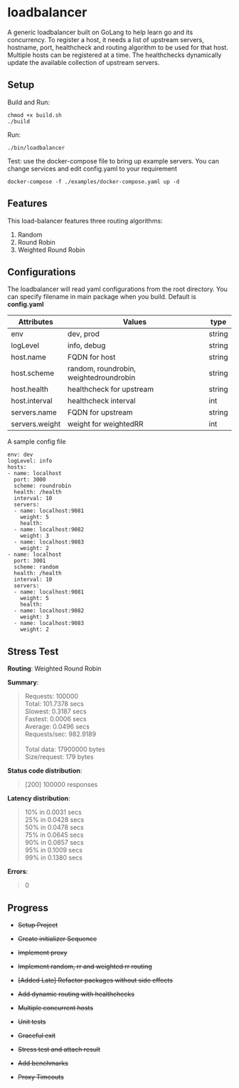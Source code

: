 # loadbalancer
A generic loadbalancer built on GoLang to help learn go and its concurrency. To register a host, it needs a list of upstream servers, hostname, port, healthcheck and routing algorithm to be used for that host. Multiple hosts can be registered at a time. The healthchecks dynamically update the available collection of upstream servers. 

## Setup
Build and Run: 
```
chmod +x build.sh
./build
```
Run:
```
./bin/loadbalancer
```
Test:
use the docker-compose file to bring up example servers. You can change services and edit config.yaml to your requirement
```
docker-compose -f ./examples/docker-compose.yaml up -d 
```
## Features
This load-balancer features three routing algorithms:
1. Random
2. Round Robin
3. Weighted Round Robin

## Configurations
The loadbalancer will read yaml configurations from the root directory. You can specify filename in main package when you build. Default is **config.yaml**

| Attributes 	|  Values 	| type
|---	|---	|---
|  env 	|   	dev, prod | string
|  logLevel 	|   info, debug |	string
|   host.name	|   FQDN for host|   string
|   host.scheme	|   random, roundrobin, weightedroundrobin | string
|   host.health	|   healthcheck for upstream | string
|   host.interval	|   healthcheck interval | int
|   servers.name	| FQDN for upstream | string
|   servers.weight	| weight for weightedRR | int


A sample config file
```
env: dev
logLevel: info
hosts: 
- name: localhost 
  port: 3000
  scheme: roundrobin
  health: /health
  interval: 10
  servers:
  - name: localhost:9081
    weight: 5
    health: 
  - name: localhost:9082
    weight: 3
  - name: localhost:9083
    weight: 2
- name: localhost 
  port: 3001
  scheme: random
  health: /health
  interval: 10
  servers:
  - name: localhost:9081
    weight: 5
    health: 
  - name: localhost:9082
    weight: 3
  - name: localhost:9083
    weight: 2

```
## Stress Test
**Routing**: Weighted Round Robin

**Summary**:
>Requests: 100000<br> 
Total:	101.7378 secs<br> 
Slowest:	0.3187 secs<br> 
Fastest:	0.0006 secs<br> 
Average:	0.0496 secs<br> 
Requests/sec:	982.9189<br> 
<br> Total data:	17900000 bytes<br> 
Size/request:	179 bytes

**Status code distribution**:
>[200]	100000 responses

**Latency distribution**:
> 10% in 0.0031 secs<br>
25% in 0.0428 secs<br>
50% in 0.0478 secs<br>
75% in 0.0645 secs<br>
90% in 0.0857 secs<br>
95% in 0.1009 secs<br>
99% in 0.1380 secs<br>

**Errors**:
 > 0

## Progress
* ~~Setup Project~~

* ~~Create initializer Sequence~~

* ~~Implement proxy~~

* ~~Implement random, rr and weighted rr routing~~

* ~~[Added Late] Refactor packages without side effects~~

* ~~Add dynamic routing with healthchecks~~

* ~~Multiple concurrent hosts~~

* ~~Unit tests~~

* ~~Graceful exit~~

* ~~Stress test and attach result~~

* ~~Add benchmarks~~

* ~~Proxy Timeouts~~

